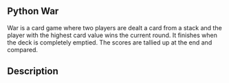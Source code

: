 ## Python War

War is a card game where two players are dealt a card from a stack and the player with
the highest card value wins the current round. It finishes when the deck is completely 
emptied. The scores are tallied up at the end and compared.

## Description

